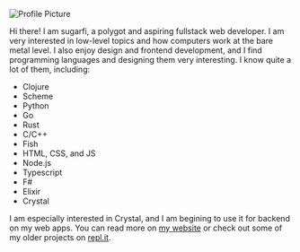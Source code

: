 ![Profile Picture](https://sugarfi.dev/images/deco.jpg)

Hi there! I am sugarfi, a polygot and aspiring fullstack web developer. I am very interested in low-level topics and how computers work at the bare metal level. I
also enjoy design and frontend development, and I find programming languages and designing them very interesting. I know quite a lot of them, including:

- Clojure
- Scheme
- Python
- Go
- Rust
- C/C++
- Fish
- HTML, CSS, and JS
- Node.js
- Typescript
- F#
- Elixir
- Crystal

I am especially interested in Crystal, and I am begining to use it for backend on my web apps. You can read more on [my website](https://sugarfi.dev) or check out 
some of my older projects on [repl.it](https://repl.it/@sugarfi).
